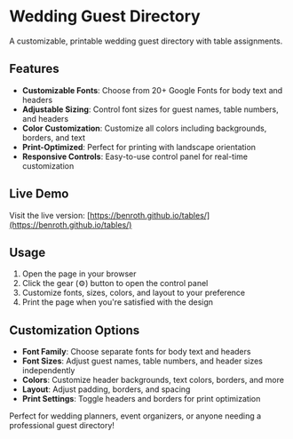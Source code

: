 # Wedding Guest Directory

A customizable, printable wedding guest directory with table assignments.

## Features

- **Customizable Fonts**: Choose from 20+ Google Fonts for body text and headers
- **Adjustable Sizing**: Control font sizes for guest names, table numbers, and headers
- **Color Customization**: Customize all colors including backgrounds, borders, and text
- **Print-Optimized**: Perfect for printing with landscape orientation
- **Responsive Controls**: Easy-to-use control panel for real-time customization

## Live Demo

Visit the live version: [https://benroth.github.io/tables/](https://benroth.github.io/tables/)

## Usage

1. Open the page in your browser
2. Click the gear (⚙️) button to open the control panel
3. Customize fonts, sizes, colors, and layout to your preference
4. Print the page when you're satisfied with the design

## Customization Options

- **Font Family**: Choose separate fonts for body text and headers
- **Font Sizes**: Adjust guest names, table numbers, and header sizes independently
- **Colors**: Customize header backgrounds, text colors, borders, and more
- **Layout**: Adjust padding, borders, and spacing
- **Print Settings**: Toggle headers and borders for print optimization

Perfect for wedding planners, event organizers, or anyone needing a professional guest directory! 